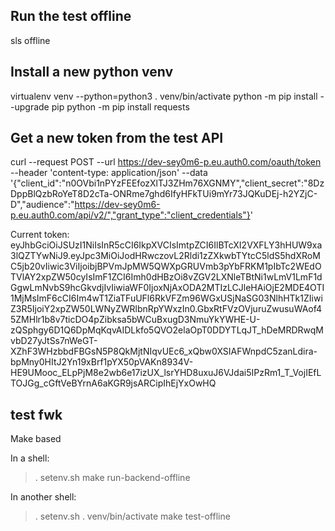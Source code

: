 ## Run the test offline
sls offline

## Install a new python venv
virtualenv venv --python=python3
. venv/bin/activate
python -m pip install --upgrade pip
python -m pip install requests

## Get a new token from the test API
curl --request POST   --url https://dev-sey0m6-p.eu.auth0.com/oauth/token   --header 'content-type: application/json'   --data '{"client_id":"n0OVbi1nPYzFEEfozXlTJ3ZHm76XGNMY","client_secret":"8DzDppBlQzbRoYeT8D2cTa-ONRme7ghd6IfyHFkTUi9mYr73JQKuDEj-h2YZjC-D","audience":"https://dev-sey0m6-p.eu.auth0.com/api/v2/","grant_type":"client_credentials"}'


Current token:
eyJhbGciOiJSUzI1NiIsInR5cCI6IkpXVCIsImtpZCI6IlBTcXI2VXFLY3hHUW9xa3lQZTYwNiJ9.eyJpc3MiOiJodHRwczovL2Rldi1zZXkwbTYtcC5ldS5hdXRoMC5jb20vIiwic3ViIjoibjBPVmJpMW5QWXpGRUVmb3pYbFRKM1pIbTc2WEdOTVlAY2xpZW50cyIsImF1ZCI6Imh0dHBzOi8vZGV2LXNleTBtNi1wLmV1LmF1dGgwLmNvbS9hcGkvdjIvIiwiaWF0IjoxNjAxODA2MTIzLCJleHAiOjE2MDE4OTI1MjMsImF6cCI6Im4wT1ZiaTFuUFl6RkVFZm96WGxUSjNaSG03NlhHTk1ZIiwiZ3R5IjoiY2xpZW50LWNyZWRlbnRpYWxzIn0.GbxRtFVzOVjuruZwusuWAof45ZMHlr1b8v7ticDO4pZibksa5bWCuBxugD3NmuYkYWHE-U-zQSphgy6D1Q6DpMqKqvAIDLkfo5QVO2elaOpT0DDYTLqJT_hDeMRDRwqMvbD27yJtSs7nWeGT-XZhF3WHzbbdFBGsN5P8QkMjtNIqvUEc6_xQbw0XSIAFWnpdC5zanLdira-bpMny0HItJ2Yn19xBrf1pYX50pVAKn8934V-HE9UMooc_ELpPjM8e2wb6e17izUX_lsrYHD8uxuJ6VJdai5IPzRm1_T_VojIEfLTOJGg_cGftVeBYrnA6aKGR9jsARCipIhEjYxOwHQ

## test fwk
Make based

In a shell:
> . setenv.sh
> make run-backend-offline

In another shell:
> . setenv.sh
> . venv/bin/activate
> make test-offline